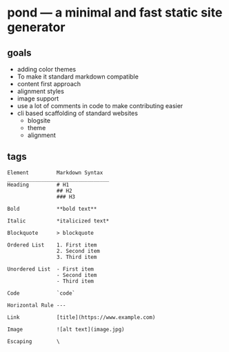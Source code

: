 pond — a minimal and fast static site generator
===

## goals
- adding color themes
- To make it standard markdown compatible
- content first approach
- alignment styles
- image support
- use a lot of comments in code to make contributing easier
- cli based scaffolding of standard websites
    - blogsite
    - theme
    - alignment

## tags 
```
Element         Markdown Syntax
_________________________________
Heading         # H1
                ## H2
                ### H3

Bold            **bold text**

Italic          *italicized text*

Blockquote      > blockquote

Ordered List    1. First item
                2. Second item
                3. Third item

Unordered List 	- First item
                - Second item
                - Third item

Code 	        `code`

Horizontal Rule	---

Link 	        [title](https://www.example.com)

Image 	        ![alt text](image.jpg)

Escaping        \
```
